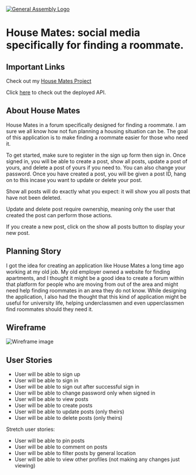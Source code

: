 [![General Assembly Logo](https://camo.githubusercontent.com/1a91b05b8f4d44b5bbfb83abac2b0996d8e26c92/687474703a2f2f692e696d6775722e636f6d2f6b6538555354712e706e67)](https://generalassemb.ly/education/web-development-immersive)

# House Mates: social media specifically for finding a roommate.

## Important Links

Check out my [House Mates Project](https://jbeecy.github.io/house-mates/)

Click [here](https://github.com/jbeecy/house-mates-api) to check out the deployed API.

## About House Mates

House Mates in a forum specifically designed for finding a roommate. I am sure we all know how not fun planning a housing situation can be. The goal of this application is to make finding a roommate easier for those who need it. 

To get started, make sure to register in the sign up form then sign in. Once signed in, you will be able to create a post, show all posts, update a post of yours, and delete a post of yours if you need to. You can also change your password. Once you have created a post, you will be given a post ID, hang on to this incase you want to update or delete your post. 

Show all posts will do exactly what you expect: it will show you all posts that have not been deleted. 

Update and delete post require ownership, meaning only the user that created the post can perform those actions.

If you create a new post, click on the show all posts button to display your new post.

## Planning Story

I got the idea for creating an application like House Mates a long time ago working at my old job. My old employer owned a website for finding apartments, and I thought it might be a good idea to create a forum within that platform for people who are moving from out of the area and might need help finding roommates in an area they do not know. While designing the application, I also had the thought that this kind of application might be useful for university life, helping underclassmen and even upperclassmen find roommates should they need it.

## Wireframe

![Wireframe image](https://media.git.generalassemb.ly/user/37148/files/35238980-f9cf-11eb-876e-a06a8f70835f)

## User Stories
- User will be able to sign up
- User will be able to sign in
- User will be able to sign out after successful sign in
- User will be able to change password only when signed in
- User will be able to view posts
- User will be able to create posts
- User will be able to update posts (only theirs)
- User will be able to delete posts (only theirs)

Stretch user stories:

- User will be able to pin posts
- User will be able to comment on posts
- User will be able to filter posts by general location
- User will be able to view other profiles (not making any changes just viewing)

